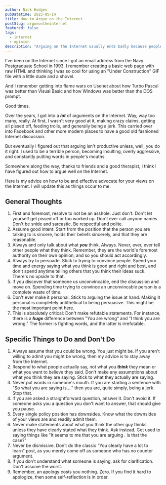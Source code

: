 ```yaml
---
author: Nick Hodges
pubDatetime: 2023-05-14
title: How to Argue on the Internet
postSlug: argueontheinternet
featured: false
tags:
  - internet
  - opinion
description: "Arguing on the Internet usually ends badly because people don't know how to do it.  Here's some good rules of thumb to follow so that you aren't a dick."
---
```


I've been on the Internet since I got an email address from the Navy Postgraduate School in 1993. I remember creating a basic web page with raw HTML and thinking I was so cool for using an "Under Construction" GIF file with a little dude and a shovel.

And I remember getting into flame wars on Usenet about how Turbo Pascal was better than Visual Basic and how Windows was better than the DOS prompt.

Good times.

Over the years, I got into a **_lot_** of arguments on the Internet. Way, way too many, really. At first, I wasn't very good at it, making crazy claims, getting all pissed off, feeding trolls, and generally being a jerk. This carried over into Facebook and other more modern places to have a good old fashioned Internet discussion.

But eventually I figured out that arguing isn't productive unless, well, you do it right. I used to be a terrible person, becoming insulting, overly aggressive, and constantly putting words in people's mouths.

Somewhere along the way, thanks to friends and a good therapist, I think I have figured out how to argue well on the Internet.

Here is my advice on how to be and effective advocate for your views on the Internet. I will update this as things occur to me.

## General Thoughts

1. First and foremost, resolve to not be an asshole. Just don't. Don't let yourself get pissed off or too worked up. Don't ever call anyone names. Don't be snide and sarcastic. Be respectful and polite.
2. Assume good intent. Start from the position that the person you are talking to is sincere, holds their beliefs sincerely, and that they are reasonable.
3. Always and only talk about what _**you**_ think. Always. Never, ever, ever tell other people what they think. Remember, they are the world's foremost authority on their own opinion, and so you should act accordingly.
4. Always try to persuade. Stick to trying to convince people. Spend your time and energy saying what you think is good and right and best, and don't spend anytime telling others that you think their ideas suck. There's no upside to that.
5. If you discover that someone us unconvincable, end the discussion and move on. Spending time trying to convince an unconvincable person is a complete waste of time.
6. Don't ever make it personal. Stick to arguing the issue at hand. Making it personal is completely antithetical to being persuasive. This might be the most important point here.
7. This is absolutely critical: Don't make refutable statements. For instance, there is a **_huge_** difference between "You are wrong" and "I think you are wrong." The former is fighting words, and the latter is irrefutable.

## Specific Things to Do and Don't Do

1. Always assume that you could be wrong. You just might be. If you aren't willing to admit you might be wrong, then my advice is to stay away from the Internet.
2. Respond to what people actually say, not what you _**think**_ they mean or what you want to believe they said. Don't make any assumptions about what you think they are saying. Stick to what they actually are saying.
3. Never put words in someone's mouth. If you are starting a sentence with "So what you are saying is...." then you are, quite simply, being a jerk. Stop that.
4. If you are asked a straightforward question, answer it. Don't avoid it. If someone asks you a question you don't want to answer, that should give you pause.
5. Every single policy position has downsides. Know what the downsides of your views are and readily admit them.
6. Never make statements about what you think the other guy thinks unless they have clearly stated what they think. Ask instead. Get used to saying things like "It seems to me that you are arguing <something>. Is that the case?"
7. Never be dismissive. Don’t do the classic “You clearly have a lot to learn” post, as you merely come off as someone who has no counter argument.
8. If you don't understand what someone is saying, ask for clarification. Don't assume the worst.
9. Remember, an apology costs you nothing. Zero. If you find it hard to apologize, then some self-reflection is in order.
